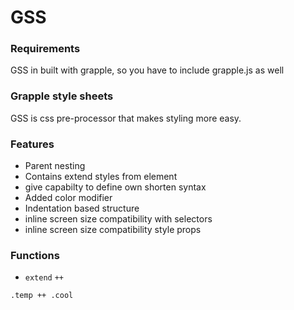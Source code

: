 # GSS

### Requirements

GSS in built with grapple, so you have to include grapple.js as well

### Grapple style sheets

GSS is css pre-processor that makes styling more easy.

### Features
 
 - Parent nesting
 - Contains extend styles from element
 - give capabilty to define own shorten syntax
 - Added color modifier
 - Indentation based structure
 - inline screen size compatibility with selectors 
 - inline screen size compatibility style props
 
 ### Functions
 - `extend` `++`
 ```
 .temp ++ .cool
 ```
